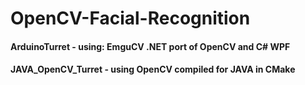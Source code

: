 # OpenCV-Facial-Recognition
#### ArduinoTurret - using: EmguCV .NET port of OpenCV and C# WPF
#### JAVA_OpenCV_Turret - using OpenCV compiled for JAVA in CMake
